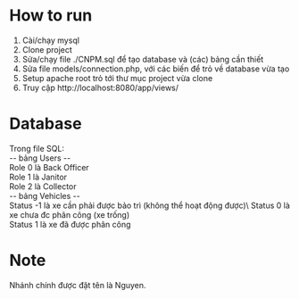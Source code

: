 
# How to run
1. Cài/chạy mysql
2. Clone project
3. Sửa/chạy file ./CNPM.sql để tạo database và (các) bảng cần thiết
4. Sửa file models/connection.php, với các biến để trỏ về database vừa tạo
5. Setup apache root trỏ tới thư mục project vừa clone
6. Truy cập http://localhost:8080/app/views/
# Database
 Trong file SQL: \
-- bảng Users -- \
Role 0 là Back Officer \
Role 1 là Janitor \
Role 2 là Collector \
-- bảng Vehicles --  \
Status -1 là xe cần phải được bảo trì (không thể hoạt động được)\ 
Status 0 là xe chưa đc phân công (xe trống) \
Status 1 là xe đã được phân công
# Note
Nhánh chính được đặt tên là Nguyen.

